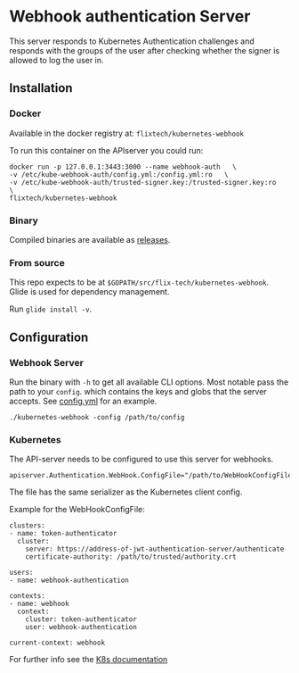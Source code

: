 # Webhook authentication Server

This server responds to Kubernetes Authentication challenges and responds with the groups of the user after checking whether the signer is allowed to log the user in.

## Installation
### Docker
Available in the docker registry at: `flixtech/kubernetes-webhook`

To run this container on the APIserver you could run:

    docker run -p 127.0.0.1:3443:3000 --name webhook-auth   \
    -v /etc/kube-webhook-auth/config.yml:/config.yml:ro   \
    -v /etc/kube-webhook-auth/trusted-signer.key:/trusted-signer.key:ro   \
    flixtech/kubernetes-webhook

### Binary
Compiled binaries are available as [releases](https://github.com/flix-tech/kubernetes-webhook/releases).

### From source

This repo expects to be at `$GOPATH/src/flix-tech/kubernetes-webhook`.
Glide is used for dependency management.

Run `glide install -v`.

## Configuration

### Webhook Server

Run the binary with `-h` to get all available CLI options. Most notable pass the path to your `config`. which contains the keys and globs that the server accepts.
See [config.yml](config.yml) for an example.

    ./kubernetes-webhook -config /path/to/config

### Kubernetes

The API-server needs to be configured to use this server for webhooks.

    apiserver.Authentication.WebHook.ConfigFile="/path/to/WebHookConfigFile"

The file has the same serializer as the Kubernetes client config.

Example for the WebHookConfigFile:

    clusters:
    - name: token-authenticator
      cluster:
        server: https://address-of-jwt-authentication-server/authenticate
        certificate-authority: /path/to/trusted/authority.crt
    
    users:
    - name: webhook-authentication
    
    contexts:
    - name: webhook
      context:
        cluster: token-authenticator
        user: webhook-authentication
    
    current-context: webhook

For further info see the [K8s documentation](https://kubernetes.io/docs/admin/authentication/#webhook-token-authentication)
